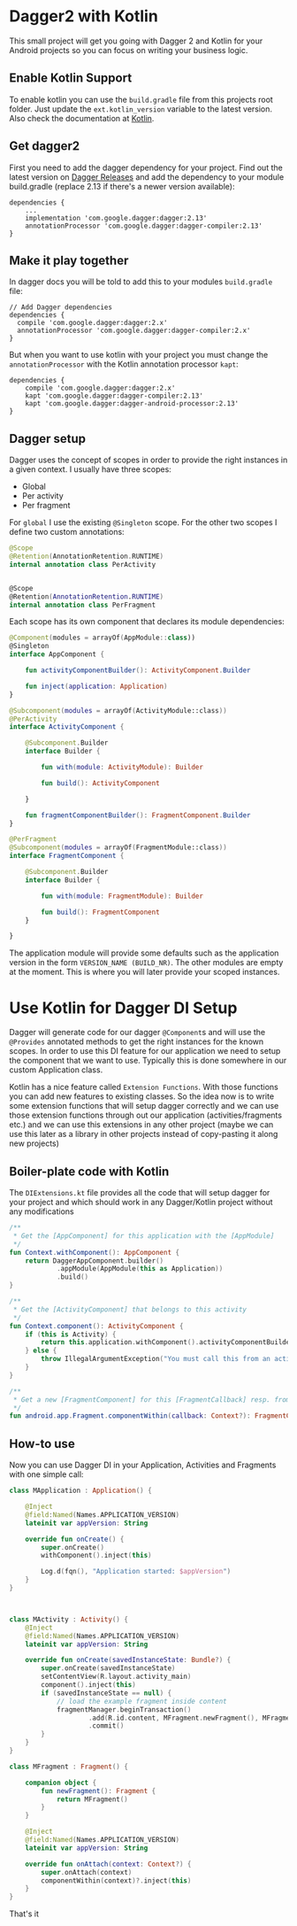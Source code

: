 # Dagger2 with Kotlin

This small project will get you going with Dagger 2 and Kotlin for your Android projects so 
you can focus on writing your business logic.

## Enable Kotlin Support
To enable kotlin you can use the `build.gradle` file from this projects root folder. Just 
update the `ext.kotlin_version` variable to the latest version. Also check the documentation 
at [Kotlin](https://kotlinlang.org/docs/reference/using-gradle.html).

## Get dagger2
First you need to add the dagger dependency for your project. Find out the latest version on 
[Dagger Releases](https://github.com/google/dagger/releases) and add the dependency to your module
build.gradle (replace 2.13 if there's a newer version available):

```
dependencies {
    ...
    implementation 'com.google.dagger:dagger:2.13'
    annotationProcessor 'com.google.dagger:dagger-compiler:2.13'
}
```

## Make it play together
In dagger docs you will be told to add this to your modules `build.gradle` file:

```
// Add Dagger dependencies
dependencies {
  compile 'com.google.dagger:dagger:2.x'
  annotationProcessor 'com.google.dagger:dagger-compiler:2.x'
}
```

But when you want to use kotlin with your project you must change the `annotationProcessor`
with the Kotlin annotation processor `kapt`:

```
dependencies {
    compile 'com.google.dagger:dagger:2.x'
    kapt 'com.google.dagger:dagger-compiler:2.13'
    kapt 'com.google.dagger:dagger-android-processor:2.13'
}

```

## Dagger setup
Dagger uses the concept of scopes in order to provide the right instances in a given 
context. I usually have three scopes:
* Global
* Per activity
* Per fragment

For `global` I use the existing `@Singleton` scope. For the other two scopes I define two
custom annotations:

```kotlin
@Scope
@Retention(AnnotationRetention.RUNTIME)
internal annotation class PerActivity


@Scope
@Retention(AnnotationRetention.RUNTIME)
internal annotation class PerFragment

```

Each scope has its own component that declares its module dependencies:

```kotlin
@Component(modules = arrayOf(AppModule::class))
@Singleton
interface AppComponent {

    fun activityComponentBuilder(): ActivityComponent.Builder

    fun inject(application: Application)
}

@Subcomponent(modules = arrayOf(ActivityModule::class))
@PerActivity
interface ActivityComponent {

    @Subcomponent.Builder
    interface Builder {

        fun with(module: ActivityModule): Builder

        fun build(): ActivityComponent

    }

    fun fragmentComponentBuilder(): FragmentComponent.Builder
}

@PerFragment
@Subcomponent(modules = arrayOf(FragmentModule::class))
interface FragmentComponent {

    @Subcomponent.Builder
    interface Builder {

        fun with(module: FragmentModule): Builder

        fun build(): FragmentComponent
    }

}

```

The application module will provide some defaults such as the application version 
in the form `VERSION_NAME (BUILD_NR)`. The other modules are empty at the moment. This
is where you will later provide your scoped instances.

# Use Kotlin for Dagger DI Setup
Dagger will generate code for our dagger `@Component`s and will use the `@Provides` 
annotated methods to get the right instances for the known scopes. In order to use this DI
feature for our application we need to setup the component that we want to use. Typically this
is done somewhere in our custom Application class.

Kotlin has a nice feature called `Extension Functions`. With those functions you
can add new features to existing classes. So the idea now is to write some extension
functions that will setup dagger correctly and we can use those extension functions through 
out our application (activities/fragments etc.) and we can use this extensions
in any other project (maybe we can use this later as a library in other projects instead
of copy-pasting it along new projects)

## Boiler-plate code with Kotlin
The `DIExtensions.kt` file provides all the code that will setup dagger for your 
project and which should work in any Dagger/Kotlin project without any modifications

```kotlin
/**
 * Get the [AppComponent] for this application with the [AppModule]
 */
fun Context.withComponent(): AppComponent {
    return DaggerAppComponent.builder()
            .appModule(AppModule(this as Application))
            .build()
}

/**
 * Get the [ActivityComponent] that belongs to this activity
 */
fun Context.component(): ActivityComponent {
    if (this is Activity) {
        return this.application.withComponent().activityComponentBuilder().with(ActivityModule(this)).build()
    } else {
        throw IllegalArgumentException("You must call this from an activity")
    }
}

/**
 * Get a new [FragmentComponent] for this [FragmentCallback] resp. from its host activity
 */
fun android.app.Fragment.componentWithin(callback: Context?): FragmentComponent? = callback?.component()?.fragmentComponentBuilder()?.with(FragmentModule(this))?.build()
```

## How-to use
Now you can use Dagger DI in your Application, Activities and Fragments with one simple call:

```kotlin
class MApplication : Application() {

    @Inject
    @field:Named(Names.APPLICATION_VERSION)
    lateinit var appVersion: String

    override fun onCreate() {
        super.onCreate()
        withComponent().inject(this)

        Log.d(fqn(), "Application started: $appVersion")
    }
}



class MActivity : Activity() {
    @Inject
    @field:Named(Names.APPLICATION_VERSION)
    lateinit var appVersion: String

    override fun onCreate(savedInstanceState: Bundle?) {
        super.onCreate(savedInstanceState)
        setContentView(R.layout.activity_main)
        component().inject(this)
        if (savedInstanceState == null) {
            // load the example fragment inside content
            fragmentManager.beginTransaction()
                    .add(R.id.content, MFragment.newFragment(), MFragment.fqn())
                    .commit()
        }
    }
}

class MFragment : Fragment() {

    companion object {
        fun newFragment(): Fragment {
            return MFragment()
        }
    }

    @Inject
    @field:Named(Names.APPLICATION_VERSION)
    lateinit var appVersion: String

    override fun onAttach(context: Context?) {
        super.onAttach(context)
        componentWithin(context)?.inject(this)
    }
}

```

That's it